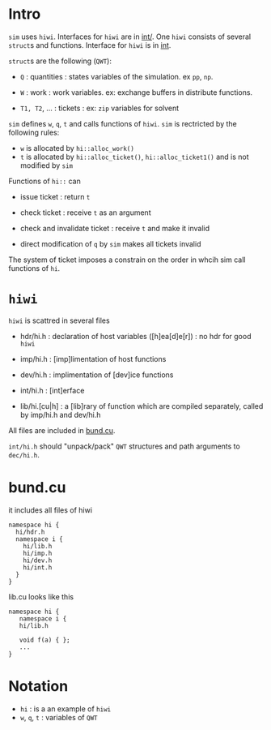# Intro
`sim` uses `hiwi`. Interfaces for `hiwi` are in
[int/](../src/int). One `hiwi` consists of several `struct`s and
functions. Interface for `hiwi` is in [int](../src/int).

`struct`s are the following (`QWT`):

* `Q` : quantities : states variables of the simulation. ex `pp`, `np`.

* `W` : work : work variables. ex: exchange buffers in distribute
  functions.

* `T1, T2`, ... : tickets : ex: `zip` variables for solvent

`sim` defines `w`, `q`, `t` and calls functions of `hiwi`. `sim` is
rectricted by the following rules:

* `w` is allocated by `hi::alloc_work()`
* `t` is allocated by `hi::alloc_ticket()`, `hi::alloc_ticket1()` and
  is not modified by `sim`

Functions of `hi::` can
* issue ticket : return `t`
* check ticket : receive `t` as an argument
* check and invalidate ticket : receive `t` and make it invalid

* direct modification of `q` by `sim` makes all tickets invalid

The system of ticket imposes a constrain on the order in whcih sim
call functions of `hi`.

# `hiwi`

`hiwi` is scattred in several files

* hdr/hi.h : declaration of host variables ([h]ea[d]e[r]) : no hdr for
  good `hiwi`
* imp/hi.h : [imp]limentation of host functions
* dev/hi.h : implimentation of [dev]ice functions
* int/hi.h : [int]erface

* lib/hi.[cu|h] : a [lib]rary of function which are compiled
  separately, called by imp/hi.h and dev/hi.h

All files are included in [bund.cu](../src/bund.cu).

`int/hi.h` should "unpack/pack" `QWT` structures and path arguments to
`dec/hi.h`.

# bund.cu

it includes all files of hiwi

	namespace hi {
	  hi/hdr.h
	  namespace i {
		hi/lib.h
		hi/imp.h
		hi/dev.h
		hi/int.h
	  }
	}

   lib.cu looks like this

	namespace hi {
	   namespace i {
	   hi/lib.h

	   void f(a) { };
	   ...
	}

# Notation
* `hi` : is a an example of `hiwi`
* `w`, `q`, `t` : variables of `QWT`
